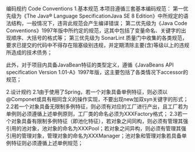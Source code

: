 编码规约 Code Conventions
1.基本规范
本项目遵循三套基本编码规范：
第一优先级为《The Java® Language SpecificationJava SE 8 Edition》中所规定的语法结构，一般情况下，违背此规范会产生编译错误；
第二优先级为《Java Code Conventions》1997年版中所约定的规范，这其中包括了变量命名、关键字的出现顺序、大括号的格式等；
第三优先级为 SonarLint 质量门中收集的各类规范，要求已提交的代码中不得存在阻塞级别违规，并定期清除主要(含)等级以上的违规所造成的技术债务；

此外，对于项目内具备JavaBean特征的类型定义，遵循《JavaBeans API specification Version 1.01-A》1997年版，这主要包括了各类情况下accessor的规范；   

2.设计规约
2.1由于使用了Spring，若一个对象具备单例特征，则必须以@Componet或具有相同含义的操作实现，不要出现new加双syn关键字的形式；
2.2若一个对象具备无限制多例特征，则必须有对应的工厂进行产出，且工厂若为单例则必须遵循上述单例原则，工厂类的命名必须为XXXFactory格式；
2.3若一个对象具备有限制多例特征（即池化特征），若对象之间同构，则必须有管理其强引用的池对象，池对象的命名为XXXPool；若对象之间异构，则必须有管理其强引用的管理对象，管理对象的命名为XXXManager；池对象和管理对象若具备单例特征则必须遵循上述单例规范；
